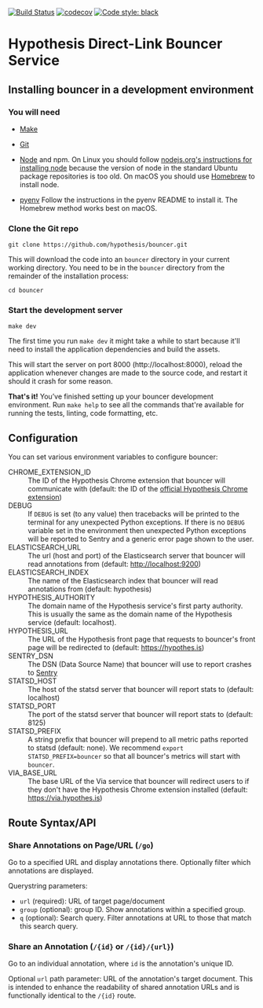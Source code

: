 [![Build Status](https://travis-ci.org/hypothesis/bouncer.svg?branch=master)](https://travis-ci.org/hypothesis/bouncer)
[![codecov](https://codecov.io/gh/hypothesis/bouncer/branch/master/graph/badge.svg)](https://codecov.io/gh/hypothesis/bouncer)
[![Code style: black](https://img.shields.io/badge/code%20style-black-000000.svg)](https://github.com/ambv/black)

Hypothesis Direct-Link Bouncer Service
======================================

Installing bouncer in a development environment
-----------------------------------------------

### You will need

* [Make](https://www.gnu.org/software/make/)

* [Git](https://git-scm.com/)

* [Node](https://nodejs.org/) and npm.
  On Linux you should follow
  [nodejs.org's instructions for installing node](https://nodejs.org/en/download/package-manager/)
  because the version of node in the standard Ubuntu package repositories is
  too old.
  On macOS you should use [Homebrew](https://brew.sh/) to install node.

* [pyenv](https://github.com/pyenv/pyenv)
  Follow the instructions in the pyenv README to install it.
  The Homebrew method works best on macOS.

### Clone the Git repo

    git clone https://github.com/hypothesis/bouncer.git

This will download the code into an `bouncer` directory in your current working
directory. You need to be in the `bouncer` directory from the remainder of the
installation process:

    cd bouncer

### Start the development server

    make dev

The first time you run `make dev` it might take a while to start because it'll
need to install the application dependencies and build the assets.

This will start the server on port 8000 (http://localhost:8000), reload the
application whenever changes are made to the source code, and restart it should
it crash for some reason.

**That's it!** You’ve finished setting up your bouncer development environment. Run
`make help` to see all the commands that're available for running the tests,
linting, code formatting, etc.

Configuration
-------------

You can set various environment variables to configure bouncer:

<dl>
<dt>CHROME_EXTENSION_ID</dt>
<dd>The ID of the Hypothesis Chrome extension that bouncer will communicate with
(default: the ID of the <a href="https://chrome.google.com/webstore/detail/hypothesis-web-pdf-annota/bjfhmglciegochdpefhhlphglcehbmek" rel="nofollow">official Hypothesis Chrome extension</a>)</dd>

<dt>DEBUG</dt>
<dd>If <code>DEBUG</code> is set (to any value) then tracebacks will be printed to the
terminal for any unexpected Python exceptions. If there is no <code>DEBUG</code>
variable set in the environment then unexpected Python exceptions will be
reported to Sentry and a generic error page shown to the user.</dd>

<dt>ELASTICSEARCH_URL</dt>
<dd>The url (host and port) of the Elasticsearch server that bouncer will read
annotations from (default: <a href="http://localhost:9200" rel="nofollow">http://localhost:9200</a>)</dd>

<dt>ELASTICSEARCH_INDEX</dt>
<dd>The name of the Elasticsearch index that bouncer will read annotations
from (default: hypothesis)</dd>

<dt>HYPOTHESIS_AUTHORITY</dt>
<dd>The domain name of the Hypothesis service's first party authority.
This is usually the same as the domain name of the Hypothesis service
(default: localhost).</dd>

<dt>HYPOTHESIS_URL</dt>
<dd>The URL of the Hypothesis front page that requests to bouncer's front page
will be redirected to (default: <a href="https://hypothes.is" rel="nofollow">https://hypothes.is</a>)</dd>

<dt>SENTRY_DSN</dt>
<dd>The DSN (Data Source Name) that bouncer will use to report crashes to
<a href="https://getsentry.com/" rel="nofollow">Sentry</a></dd>

<dt>STATSD_HOST</dt>
<dd>The host of the statsd server that bouncer will report stats to
(default: localhost)</dd>

<dt>STATSD_PORT</dt>
<dd>The port of the statsd server that bouncer will report stats to
(default: 8125)</dd>

<dt>STATSD_PREFIX</dt>
<dd>A string prefix that bouncer will prepend to all metric paths reported to
statsd (default: none).
We recommend <code>export STATSD_PREFIX=bouncer</code> so that all bouncer's metrics
will start with <code>bouncer</code>.</dd>

<dt>VIA_BASE_URL</dt>
<dd>The base URL of the Via service that bouncer will redirect users to if they
don't have the Hypothesis Chrome extension installed
(default: <a href="https://via.hypothes.is" rel="nofollow">https://via.hypothes.is</a>)</dd>
</dl>

Route Syntax/API
----------------

### Share Annotations on Page/URL (`/go`)

Go to a specified URL and display annotations there. Optionally filter which
annotations are displayed.

Querystring parameters:

* `url` (required): URL of target page/document
* `group` (optional): group ID. Show annotations within a specified group.
* `q` (optional): Search query. Filter annotations at URL to those that match
  this search query.

### Share an Annotation (`/{id}` or `/{id}/{url}`)

Go to an individual annotation, where `id` is the annotation's unique ID.

Optional `url` path parameter: URL of the annotation's target document.
This is intended to enhance the readability of shared annotation URLs and
is functionally identical to the `/{id}` route.
